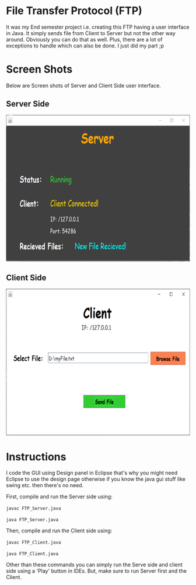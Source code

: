 # File Transfer Protocol (FTP)


It was my End semester project i.e. creating this FTP having a user interface in Java. It simply sends file from Client to Server but not the other way around. Obviously you can do that as well. Plus, there are a lot of exceptions to handle which can also be done. I just did my part ;p

# Screen Shots
Below are Screen shots of Server and Client Side user interface.

## Server Side
<img src="/ss/server.PNG" height = 400>

## Client Side
<img src="/ss/client.PNG" height = 400>

# Instructions

I code the GUI using Design panel in Eclipse that's why you might need Eclipse to use the design page otherwise if you know the java gui stuff like swing etc. then there's no need.

First, compile and run the Server side using:

```javac FTP_Server.java```

```java FTP_Server.java```

Then, compile and run the Client side using:

```javac FTP_Client.java```

```java FTP_Client.java```

Other than these commands you can simply run the Serve side and client side using a 'Play' button in IDEs. But, make sure to run Server first and the Client.